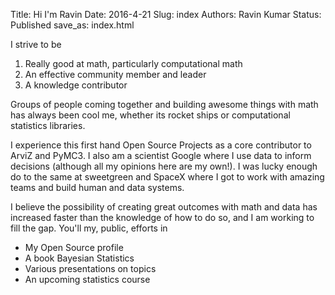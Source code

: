 Title: Hi I'm Ravin
Date: 2016-4-21 
Slug:  index
Authors: Ravin Kumar
Status: Published
save_as: index.html 

I strive to be

1. Really good at math, particularly computational math
2. An effective community member and leader
3. A knowledge contributor

Groups of people coming together and building awesome things with math
has always been cool me, whether its rocket ships or computational statistics libraries.

I experience this first hand Open Source Projects as a core contributor to ArviZ and PyMC3.
I also am a scientist Google where I use data to inform decisions (although all my opinions here are my own!).
I was lucky enough do to the same at sweetgreen and SpaceX where I got to work with amazing
teams and build human and data systems.

I believe the possibility of creating great outcomes with math and data has increased faster than
the knowledge of how to do so, and I am working to fill the gap. You'll my, public,
efforts in

* My Open Source profile
* A book Bayesian Statistics
* Various presentations on topics
* An upcoming statistics course
